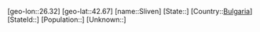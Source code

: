 ﻿---
location: [42.67,26.32]
type: City
tags:
- geo/City


SpocWebEntityId: 34325
isDeleted: false
confidential: public

---
[geo-lon::26.32]
[geo-lat::42.67]
[name::Sliven]
[State::]
[Country::[Bulgaria](geo/Continent/Europe/Bulgaria.md)]
[StateId::]
[Population::]
[Unknown::]

